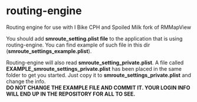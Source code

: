 routing-engine
==============

Routing engine for use with I Bike CPH and Spoiled Milk fork of RMMapView

You should add <b>smroute_setting.plist file</b> to the application that is using routing-engine. You can find example of such file in this dir (<b>smroute_settings_example.plist</b>). 

Routing-engine will also read <b>smroute_setting_private.plist</b>. A file called <b>EXAMPLE_smroute_settings_private.plist</b> has been placed in the same folder to get you started. Just copy it to <b>smroute_settings_private.plist</b> and change the info. <b>
<br/>DO NOT CHANGE THE EXAMPLE FILE AND COMMIT IT. YOUR LOGIN INFO WILL END UP IN THE REPOSITORY FOR ALL TO SEE.</b></p>


